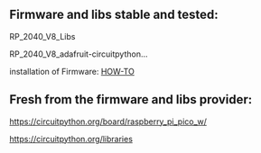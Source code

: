 ## Firmware and libs stable and tested:

RP_2040_V8_Libs

RP_2040_V8_adafruit-circuitpython...

installation of Firmware: [HOW-TO](https://learn.adafruit.com/welcome-to-circuitpython/installing-circuitpython)

## Fresh from the firmware and libs provider:

https://circuitpython.org/board/raspberry_pi_pico_w/

https://circuitpython.org/libraries
